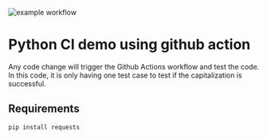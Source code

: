 ![example workflow](https://github.com/aishwaryasarath/python-ci-demo/actions/workflows/main.yml/badge.svg)

# Python CI demo using github action

Any code change will trigger the Github Actions workflow and test the code.
In this code, it is only having one test case to test if the capitalization is successful.

## Requirements
```python
pip install requests
```
